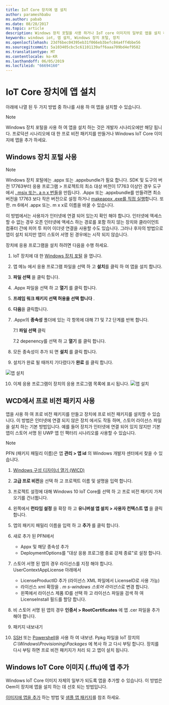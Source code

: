 ```yaml
---
title: IoT Core 장치에 앱 설치
author: parameshbabu
ms.author: pabab
ms.date: 08/28/2017
ms.topic: article
description: Windows 장치 포털을 사용 하거나 IoT core 이미지의 일부로 앱을 설치 하는 방법에 대해 알아봅니다.
keywords: windows iot, 앱 설치, Windows 장치 포털, 장치
ms.openlocfilehash: 23df6bec04395eb31f066eb3befc84a4ff4bbe56
ms.sourcegitcommit: 5a103405cbc5c61101139aff6aaa709bd4ef9582
ms.translationtype: MT
ms.contentlocale: ko-KR
ms.lasthandoff: 06/05/2019
ms.locfileid: "66694160"
---
```

# <a name="install-your-app-on-an-iot-core-device"></a>IoT Core 장치에 앱 설치
아래에 나열 된 두 가지 방법 중 하나를 사용 하 여 앱을 설치할 수 있습니다.

> [!NOTE]
> Windows 장치 포털을 사용 하 여 앱을 설치 하는 것은 개발자 시나리오에만 해당 됩니다.
> 프로덕션 시나리오에 대 한 프로 비전 패키지를 만들거나 Windows IoT Core 이미지에 앱을 추가 하세요.

## <a name="using-windows-device-portal"></a>Windows 장치 포털 사용

> [!NOTE]
> Windows 장치 포털에는 .appx 또는 .appxbundle가 필요 합니다. SDK 및 도구의 버전 17763부터 응용 프로그램 > 프로젝트의 최소 대상 버전이 17763 이상인 경우 도구에서 [. msix 또는. a n x 번들](https://developercommunity.visualstudio.com/content/problem/391934/makeappx-now-creates-msix-files-instead-of-appx.html)을 만듭니다.
> .Appx 또는 .appxbundle를 만들려면 최소 버전을 17763 보다 작은 버전으로 설정 하거나 [makeappx .exe를 직접 실행](https://docs.microsoft.com/en-us/windows/desktop/appxpkg/make-appx-package--makeappx-exe-#command-line-syntax)합니다. 또한. m 6에서 .appx 또는. m x x로 이름을 바꿀 수 있습니다.

이 방법에서는 사용자가 인터넷에 연결 되어 있는지 확인 해야 합니다. 인터넷에 액세스할 수 없는 경우 오픈 인터넷에 액세스 하는 경로를 포함 하지 않는 장치와 클라이언트 컴퓨터 간에 피어 투 피어 이더넷 연결을 사용할 수도 있습니다. 그러나 후자의 방법으로 앱이 설치 되지만 앱이 스토어 서명 된 경우에는 시작 되지 않습니다.

장치에 응용 프로그램을 설치 하려면 다음을 수행 하세요.

1. IoT 장치에 대 한 [Windows 장치 포털](https://docs.microsoft.com/windows/iot-core/manage-your-device/deviceportal) 을 엽니다.

2. 앱 메뉴 에서 응용 프로그램 파일을 선택 하 고 **설치**를 클릭 하 여 앱을 설치 합니다.

3. **파일 선택** 을 클릭 합니다.

4. .Appx 파일을 선택 하 고 **열기** 를 클릭 합니다.

5. **프레임 워크 패키지 선택 허용을 선택 합니다** .

6. **다음**을 클릭합니다.

7. .Appx의 **종속성** 폴더에 있는 각 항목에 대해 7.1 및 7.2 단계를 반복 합니다.

    7.1 **파일 선택** 클릭

    7.2 depenency를 선택 하 고 **열기** 를 클릭 합니다.

8. 모든 종속성이 추가 되 면 **설치** 를 클릭 합니다.

9. 설치가 완료 될 때까지 기다렸다가 **완료** 를 클릭 합니다.

 ![앱 설치](../media/AppInstaller/install-app.gif)

10. 이제 응용 프로그램이 장치의 응용 프로그램 목록에 표시 됩니다.
 ![앱 설치](../media/AppInstaller/install-app.gif)


## <a name="using-provisioning-package-from-wcd"></a>WCD에서 프로 비전 패키지 사용
앱을 사용 하 여 프로 비전 패키지를 만들고 장치에 프로 비전 패키지를 설치할 수 있습니다. 이 방법은 인터넷에 연결 되지 않은 장치 에서도 작동 하며, 스토어 라이선스 파일을 설치 하는 기본 방법입니다. 예를 들어 장치가 인터넷에 연결 되어 있지 않지만 기본 앱이 스토어 서명 된 UWP 앱 인 팩터리 시나리오를 사용할 수 있습니다.

> [!NOTE]
> PFN (패키지 패밀리 이름)은 앱 **관리 > 앱 id** 의 Windows 개발자 센터에서 찾을 수 있습니다.

1. [Windows 구성 디자이너 열기 (WICD)](https://docs.microsoft.com/windows/configuration/provisioning-packages/provisioning-install-icd)

2. **고급 프로 비전**을 선택 하 고 프로젝트 이름 및 설명을 입력 합니다.

3. 프로젝트 설정에 대해 Windows 10 IoT Core를 선택 하 고 프로 비전 패키지 가져오기를 건너뜁니다.

4. 왼쪽에서 **런타임 설정** 을 확장 하 고 **유니버설 앱 설치 > 사용자 컨텍스트 앱** 을 클릭 합니다.

5. 앱의 패키지 패밀리 이름을 입력 하 고 **추가** 를 클릭 합니다.

6. 새로 추가 된 PFN에서
    - Appx 및 해당 종속성 추가
    - DeploymentOptions를 "대상 응용 프로그램 종료 강제 종료"로 설정 합니다.

7. 스토어 서명 된 앱의 경우 라이선스를 지정 해야 합니다. UserContextAppLicense 아래에서
    - LicenseProductID 추가 (라이선스 XML 파일에서 LicenseID로 사용 가능)
    - 라이선스 xml 확장을 *. m s-windows 스토어 라이선스*로 변경 합니다.
    - 왼쪽에서 라이선스 제품 ID를 선택 하 고 라이선스 파일을 검색 하 여 LicenseInstall 필드를 할당 합니다.

8. 비 스토어 서명 된 앱의 경우 **인증서 > RootCertificates** 에 앱 .cer 파일을 추가 해야 합니다. 

9. 패키지 내보내기

10. [SSH](../connect-your-device/SSH.md) 또는 [Powershell](../connect-your-device/powershell.md)을 사용 하 여 내보낸. Ppkg 파일을 IoT 장치의 _C:\Windows\Provisioning\Packages_ 에 복사 하 고 다시 부팅 합니다. 장치를 다시 부팅 하면 프로 비전 패키지가 처리 되 고 앱이 설치 됩니다.


## <a name="add-the-app-to-the-windows-iot-core-imageffu"></a>Windows IoT Core 이미지 (.ffu)에 앱 추가
Windows IoT Core 이미지 자체의 일부가 되도록 앱을 추가할 수 있습니다.
이 방법은 Oem이 장치에 앱을 설치 하는 데 선호 되는 방법입니다.

[이미지에 앱을 추가](https://docs.microsoft.com/windows-hardware/manufacture/iot/deploy-your-app-with-a-standard-board) 하는 방법 및 [샘플 앱 패키지](https://github.com/ms-iot/iot-adk-addonkit/tree/master/Workspace/Source-arm/Packages/Appx.IoTCoreDefaultApp)를 참조 하세요.
